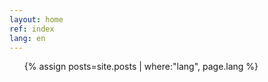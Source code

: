 ```yaml
---
layout: home
ref: index
lang: en
---
```

<div class="home">

  <ul class="post-list">
    {% assign posts=site.posts | where:"lang", page.lang %}
  </ul>

</div>
